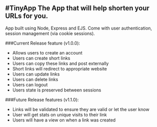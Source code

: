 #TinyApp
The App that will help shorten your URLs for you.
---
App built using Node, Express and EJS. Come with user authentication, session management (via cookie sessions).

###Current Release feature (v1.0.0):
- Allows users to create an account
- Users can create short links
- Users can copy these links and post externally
- Short links will redirect to appropriate website
- Users can update links
- Users can delete links
- Users can logout
- Users state is preserved between sessions

###Future Release features (v1.1.0):
- Links will be validated to ensure they are valid or let the user know
- User will get stats on unique visits to their link
- Users will have a view on when a link was created

